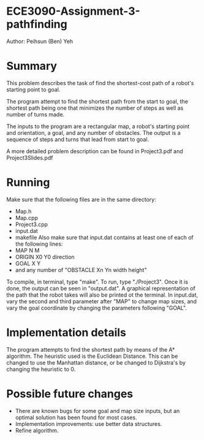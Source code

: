ECE3090-Assignment-3-pathfinding
================================
Author: Peihsun (Ben) Yeh

Summary
=======
This problem describes the task of find the shortest-cost path of a robot's starting point to goal. 

The program attempt to find the shortest path from the start to goal, the shortest path being one that minimizes the number of steps as well as number of turns made. 

The inputs to the program are a rectangular map, a robot's starting point and orientation, a goal, and any number of obstacles. The output is a sequence of steps and turns that lead from start to goal. 

A more detailed problem description can be found in Project3.pdf and Project3Slides.pdf

Running
=======
Make sure that the following files are in the same directory:
- Map.h
- Map.cpp
- Project3.cpp
- input.dat
- makefile
Also make sure that input.dat contains at least one of each of the following lines:
- MAP N M
- ORIGIN X0 Y0 direction
- GOAL X Y
- and any number of "OBSTACLE Xn Yn width height"

To compile, in terminal, type "make". To run, type "./Project3". Once it is done, the output can be seen in "output.dat". A graphical representation of the path that the robot takes will also be printed ot the terminal. In input.dat, vary the second and third parameter after "MAP" to change map sizes, and vary the goal coordinate by changing the parameters following "GOAL".

Implementation details
======================
The program attempts to find the shortest path by means of the A* algorithm. The heuristic used is the Euclidean Distance. This can be changed to use the Manhattan distance, or be changed to Dijkstra's by changing the heuristic to 0.

Possible future changes
=======================
- There are known bugs for some goal and map size inputs, but an optimal solution has been found for most cases.  
- Implementation improvements: use better data structures. 
- Refine algorithm. 